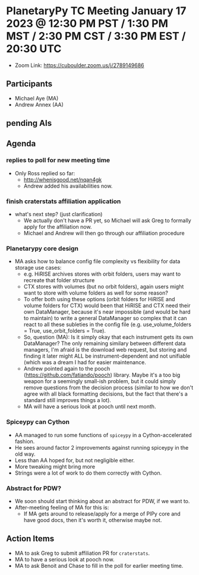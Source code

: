 # PlanetaryPy TC Meeting January 17 2023 @ 12:30 PM PST / 1:30 PM MST / 2:30 PM CST / 3:30 PM EST / 20:30 UTC

* Zoom Link: https://cuboulder.zoom.us/j/2789149686

## Participants

* Michael Aye (MA)
* Andrew Annex (AA)

## pending AIs

## Agenda

### replies to poll for new meeting time

* Only Ross replied so far:
  * http://whenisgood.net/nqan4gk
  * Andrew added his availabilities now.

### finish craterstats affiliation application
* what's next step? (just clarification)
  * We actually don't have a PR yet, so Michael will ask Greg to formally apply for the affiliation now.
  * Michael and Andrew will then go through our affiliation procedure

### Planetarypy core design 
* MA asks how to balance config file complexity vs flexibility for data storage use cases:
  * e.g. HiRISE archives stores with orbit folders, users may want to recreate that folder structure
  * CTX stores with volumes (but no orbit folders), again users might want to store with volume folders as well for some reason?
  * To offer both using these options (orbit folders for HiRISE and volume folders for CTX) would been that HiRISE and CTX need their own DataManager, because it's near impossible (and would be hard to maintain) to write a general DataManager so complex that it can react to all these subleties in the config file (e.g. use_volume_folders = True, use_orbit_folders = True).
  * So, question (MA): Is it simply okay that each instrument gets its own DataManager? The only remaining similary between different data managers, I'm afraid is the download web request, but storing and finding it later might ALL be instrument-dependent and not unifiable (which was a dream I had for easier maintenance.
  * Andrew pointed again to the pooch (https://github.com/fatiando/pooch) library. Maybe it's a too big weapon for a seemingly small-ish problem, but it could simply remove questions from the decision process (similar to how we don't agree with all black formatting decisions, but the fact that there's a standard still improves things a lot).
  * MA will have a serious look at pooch until next month.
  
### Spiceypy can Cython
* AA managed to run some functions of `spiceypy` in a Cython-accelerated fashion.
* He sees around factor 2 improvements against running spiceypy in the old way.
* Less than AA hoped for, but not negligible either.
* More tweaking might bring more
* Strings were a lot of work to do them correctly with Cython.

### Abstract for PDW?
* We soon should start thinking about an abstract for PDW, if we want to.
* After-meeting feeling of MA for this is:
  * If MA gets around to release/apply for a merge of PlPy core and have good docs, then it's worth it, otherwise maybe not.

## Action Items
* MA to ask Greg to submit affiliation PR for `craterstats`.
* MA to have a serious look at pooch now.
* MA to ask Benoit and Chase to fill in the poll for earlier meeting time.
